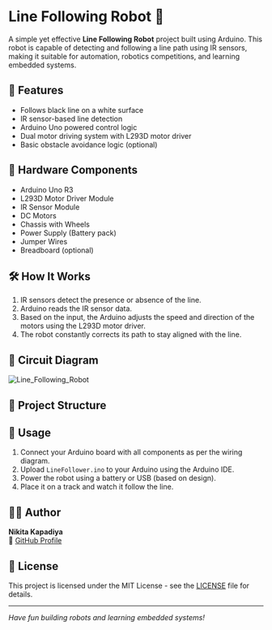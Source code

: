 # Line Following Robot 🤖

A simple yet effective **Line Following Robot** project built using Arduino. This robot is capable of detecting and following a line path using IR sensors, making it suitable for automation, robotics competitions, and learning embedded systems.

## 🚀 Features

- Follows black line on a white surface
- IR sensor-based line detection
- Arduino Uno powered control logic
- Dual motor driving system with L293D motor driver
- Basic obstacle avoidance logic (optional)

## 🧰 Hardware Components

- Arduino Uno R3
- L293D Motor Driver Module
- IR Sensor Module 
- DC Motors
- Chassis with Wheels
- Power Supply (Battery pack)
- Jumper Wires
- Breadboard (optional)

## 🛠️ How It Works

1. IR sensors detect the presence or absence of the line.
2. Arduino reads the IR sensor data.
3. Based on the input, the Arduino adjusts the speed and direction of the motors using the L293D motor driver.
4. The robot constantly corrects its path to stay aligned with the line.

## 🔌 Circuit Diagram

![Line_Following_Robot](https://github.com/user-attachments/assets/6aaed9ac-620f-4555-8ddf-147b726382b2)


## 📂 Project Structure


## 🚦 Usage

1. Connect your Arduino board with all components as per the wiring diagram.
2. Upload `LineFollower.ino` to your Arduino using the Arduino IDE.
3. Power the robot using a battery or USB (based on design).
4. Place it on a track and watch it follow the line.


## 🧑‍💻 Author

**Nikita Kapadiya**  
🔗 [GitHub Profile](https://github.com/nikki2911)

## 📝 License

This project is licensed under the MIT License - see the [LICENSE](LICENSE) file for details.

---

*Have fun building robots and learning embedded systems!*
